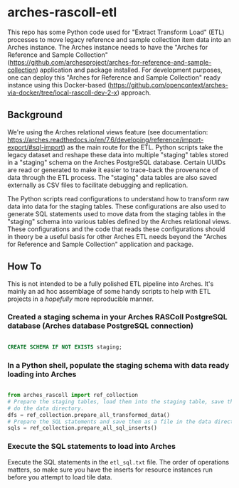 # arches-rascoll-etl

This repo has some Python code used for "Extract Transform Load" (ETL) processes to move legacy reference and sample collection item data into an Arches instance. The Arches instance needs to have the "Arches for Reference and Sample Collection" (https://github.com/archesproject/arches-for-reference-and-sample-collection) application and package installed. For development purposes, one can deploy this "Arches for Reference and Sample Collection" ready instance using this Docker-based (https://github.com/opencontext/arches-via-docker/tree/local-rascoll-dev-2-x) approach.

## Background

We're using the Arches relational views feature (see documentation: https://arches.readthedocs.io/en/7.6/developing/reference/import-export/#sql-import) as the main route for the ETL. Python scripts take the legacy dataset and reshape these data into multiple "staging" tables stored in a "staging" schema on the Arches PostgreSQL database. Certain UUIDs are read or generated to make it easier to trace-back the provenance of data through the ETL process. The "staging" data tables are also saved externally as CSV files to facilitate debugging and replication. 

The Python scripts read configurations to understand how to transform raw data into data for the staging tables. These configurations are also used to generate SQL statements used to move data from the staging tables in the "staging" schema into various tables defined by the Arches relational views. These configurations and the code that reads these configurations should in theory be a useful basis for other Arches ETL needs beyond the "Arches for Reference and Sample Collection" application and package.


## How To

This is not intended to be a fully polished ETL pipeline into Arches. It's mainly an ad hoc assemblage of some handy scripts to help with ETL projects in a *hopefully* more reproducible manner.

### Created a staging schema in your Arches RASColl PostgreSQL database (Arches database PostgreSQL connection)

```sql

CREATE SCHEMA IF NOT EXISTS staging;

```


### In a Python shell, populate the staging schema with data ready loading into Arches

```python

from arches_rascoll import ref_collection
# Prepare the staging tables, load them into the staging table, save them
# do the data directory.
dfs = ref_collection.prepare_all_transformed_data()
# Prepare the SQL statements and save them as a file in the data directory.
sqls = ref_collection.prepare_all_sql_inserts()

```


### Execute the SQL statements to load into Arches

Execute the SQL statements in the `etl_sql.txt` file. The order of operations matters, so make sure you have
the inserts for resource instances run before you attempt to load tile data.